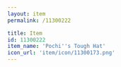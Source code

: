 ```yaml
---
layout: item
permalink: /11300222

title: Item
id: 11300222
item_name: 'Pochi''s Tough Hat'
icon_url: 'item/icon/11300173.png'
---
```

